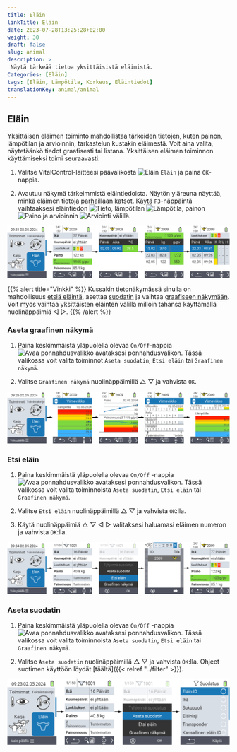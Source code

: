 ```yaml
---
title: Eläin
linkTitle: Eläin
date: 2023-07-28T13:25:28+02:00
weight: 30
draft: false
slug: animal
description: >
 Näytä tärkeää tietoa yksittäisistä eläimistä.
Categories: [Eläin]
tags: [Eläin, Lämpötila, Korkeus, Eläintiedot]
translationKey: animal/animal
---
```

## Eläin

Yksittäisen eläimen toiminto mahdollistaa tärkeiden tietojen, kuten painon, lämpötilan ja arvioinnin, tarkastelun kustakin eläimestä. Voit aina valita, näytetäänkö tiedot graafisesti tai listana. Yksittäisen eläimen toiminnon käyttämiseksi toimi seuraavasti:

1. Valitse VitalControl-laitteesi päävalikosta <img src="/icons/main/animal.svg" width="35" align="bottom" alt="Eläin" /> `Eläin` ja paina `OK`-nappia.

2. Avautuu näkymä tärkeimmistä eläintiedoista. Näytön yläreuna näyttää, minkä eläimen tietoja parhaillaan katsot. Käytä `F3`-näppäintä vaihtaaksesi eläintiedon <img src="/icons/footer/info.svg" width="20" align="bottom" alt="Tieto" />, lämpötilan <img src="/icons/actions/temperature.svg" width="10" align="bottom" alt="Lämpötila" />, painon  <img src="/icons/actions/weight.svg" width="20" align="bottom" alt="Paino" /> ja arvioinnin <img src="/icons/actions/rating.svg" width="25" align="bottom" alt="Arviointi" /> välillä.

![VitalControl: Valikko Eläin](images/list.png "Näytä listana")

{{% alert title="Vinkki"  %}}
Kussakin tietonäkymässä sinulla on mahdollisuus [etsiä eläintä](#etsi-eläin), asettaa [suodatin](#aseta-suodatin) ja vaihtaa [graafiseen näkymään](#aseta-graafinen-näkymä).
Voit myös vaihtaa yksittäisten eläinten välillä milloin tahansa käyttämällä nuolinäppäimiä ◁ ▷.
{{% /alert %}}

### Aseta graafinen näkymä

1. Paina keskimmäistä yläpuolella olevaa `On/Off`-nappia <img src="/icons/footer/search_chart.svg" width="40" align="bottom" alt="Avaa ponnahdusvalikko" /> avataksesi ponnahdusvalikon. Tässä valikossa voit valita toiminnot `Aseta suodatin`, `Etsi eläin` tai `Graafinen näkymä`.

2. Valitse `Graafinen näkymä` nuolinäppäimillä △ ▽ ja vahvista `OK`.

![VitalControl: Menu Animal](images/graphic.png "Esitys graafina")

### Etsi eläin

1. Paina keskimmäistä yläpuolella olevaa `On/Off` -nappia <img src="/icons/footer/search_chart.svg" width="40" align="bottom" alt="Avaa ponnahdusvalikko" /> avataksesi ponnahdusvalikon. Tässä valikossa voit valita toiminnoista `Aseta suodatin`, `Etsi eläin` tai `Graafinen näkymä`.

2. Valitse `Etsi eläin` nuolinäppäimillä △ ▽ ja vahvista `OK`:lla.

3. Käytä nuolinäppäimiä △ ▽ ◁ ▷ valitaksesi haluamasi eläimen numeron ja vahvista `OK`:lla.

![VitalControl: Menu Animal](images/search.png "Etsi eläin")

### Aseta suodatin

1. Paina keskimmäistä yläpuolella olevaa `On/Off` -nappia <img src="/icons/footer/search_chart.svg" width="40" align="bottom" alt="Avaa ponnahdusvalikko" /> avataksesi ponnahdusvalikon. Tässä valikossa voit valita toiminnoista `Aseta suodatin`, `Etsi eläin` tai `Graafinen näkymä`.

2. Valitse `Aseta suodatin` nuolinäppäimillä △ ▽ ja vahvista `OK`:lla.
Ohjeet suotimen käyttöön löydät [täältä]({{< relref "../filter" >}}).

![VitalControl: Menu Animal](images/filter.png "Aseta suodatin")

